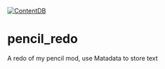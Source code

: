 [![ContentDB](https://content.minetest.net/packages/Emojiminetest/pencil_redo/shields/downloads/)](https://content.minetest.net/packages/Emojiminetest/pencil_redo/)
# pencil_redo
A redo of my pencil mod, use Matadata to store text
